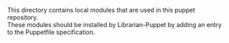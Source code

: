 This directory contains local modules that are used in this puppet repository.  
These modules should be installed by Librarian-Puppet by adding an entry to the 
Puppetfile specification.
